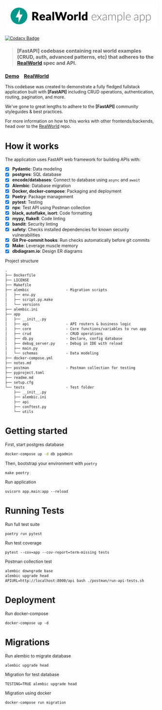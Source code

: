 # ![RealWorld Example App](logo.png)

[![Codacy Badge](https://api.codacy.com/project/badge/Grade/1446db35a9754f37a11e25b4632092dd)](https://app.codacy.com/gh/congdh/fastapi-async-realworld?utm_source=github.com&utm_medium=referral&utm_content=congdh/fastapi-async-realworld&utm_campaign=Badge_Grade)

> ### [FastAPI] codebase containing real world examples (CRUD, auth, advanced patterns, etc) that adheres to the [RealWorld](https://github.com/gothinkster/realworld) spec and API.


### [Demo](https://github.com/gothinkster/realworld)&nbsp;&nbsp;&nbsp;&nbsp;[RealWorld](https://github.com/gothinkster/realworld)


This codebase was created to demonstrate a fully fledged fullstack application built with **[FastAPI]** including CRUD operations, authentication, routing, pagination, and more.

We've gone to great lengths to adhere to the **[FastAPI]** community styleguides & best practices.

For more information on how to this works with other frontends/backends, head over to the [RealWorld](https://github.com/gothinkster/realworld) repo.


# How it works

The application uses FastAPI web framework for building APIs with:

- [x] **Pydantic**: Data modeling
- [x] **postgres**: SQL database
- [x] **encode/databases**: Connect to database using `async` and `await`
- [x] **Alembic**: Database migration
- [x] **Docker, docker-compose**: Packaging and deployment
- [x] **Poetry**: Package management
- [x] **pytest**: Testing
- [x] **npx**: Test API using Postman collection
- [x] **black, autoflake, isort**: Code formatting
- [x] **mypy, flake8**: Code linting
- [x] **bandit**: Security linting
- [x] **safety**: Checks installed dependencies for known security vulnerabilities
- [x] **Git Pre-commit hooks**: Run checks automatically before git commits
- [x] **Make**: Leverage muscle memory
- [x] **dbdiagram.io**: Design ER diagrams

Project structure

```
.
├── Dockerfile
├── LICENSE
├── Makefile
├── alembic                 - Migration scripts
│   ├── env.py
│   ├── script.py.mako
│   └── versions
├── alembic.ini
├── app
│   ├── __init__.py
│   ├── api                 - API routers & business logic
│   ├── core                - Core functions/variables to run app
│   ├── crud                - CRUD operations
│   ├── db.py               - Declare, config database
│   ├── debug_server.py     - Debug in IDE with reload
│   ├── main.py
│   └── schemas             - Data modeling
├── docker-compose.yml
├── notes.md
├── postman                 - Postman collection for testing
├── pyproject.toml
├── readme.md
├── setup.cfg
└── tests                   - Test folder
    ├── __init__.py
    ├── alembic.ini
    ├── api
    ├── conftest.py
    └── utils
```

# Getting started
First, start postgres database
```bash
docker-compose up -d db pgadmin
```
Then, bootstrap your environment with `poetry`
```
make poetry
```
Run application
```shell script
uvicorn app.main:app --reload
```

# Running Tests

Run full test suite

```shell script
poetry run pytest
```

Run test coverage

```shell script
pytest --cov=app --cov-report=term-missing tests
```

Postman collection test

```shell script
alembic downgrade base
alembic upgrade head
APIURL=http://localhost:8000/api bash ./postman/run-api-tests.sh
```

# Deployment
Run docker-compose

```shell script
docker-compose up -d
```

# Migrations

Run alembic to migrate database
```shell script
alembic upgrade head
```

Migration for test database

```shell script
TESTING=TRUE alembic upgrade head
```

Migration using docker

```shell script
docker-compose run migration
```

